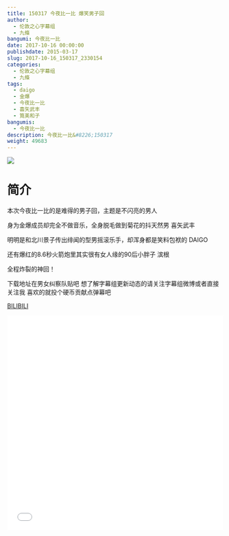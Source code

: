 ```yaml
---
title: 150317 今夜比一比 爆笑男子回
author: 
  - 伦敦之心字幕组
  - 九條
bangumi: 今夜比一比
date: 2017-10-16 00:00:00
publishdate: 2015-03-17
slug: 2017-10-16_150317_2330154
categories: 
  - 伦敦之心字幕组
  - 九條
tags: 
  - daigo
  - 金爆
  - 今夜比一比
  - 喜矢武丰
  - 筧美和子
bangumis: 
  - 今夜比一比
description: 今夜比一比&#8226;150317
weight: 49683
---
```


![](https://i.imgur.com/y6uXxXC.jpg)

# 简介  
本次今夜比一比的是难得的男子回，主题是不闪亮的男人


身为金爆成员却完全不做音乐，全身脱毛做到菊花的抖天然男 喜矢武丰


明明是和北川景子传出绯闻的型男摇滚乐手，却浑身都是笑料包袱的 DAIGO


还有爆红的8.6秒火箭炮里其实很有女人缘的90后小胖子 滨根


全程炸裂的神回！


下载地址在男女纠察队贴吧 想了解字幕组更新动态的请关注字幕组微博或者直接关注我 喜欢的就投个硬币贡献点弹幕吧

  [BILIBILI](https://www.bilibili.com/video/av2330154/)


<div class="vcontainer">  <iframe class='video' src="//www.bilibili.com/blackboard/player.html?cid=3637559&aid=2330154" width="100%" height="500" frameborder="0" allowfullscreen="allowfullscreen"></iframe></div>
